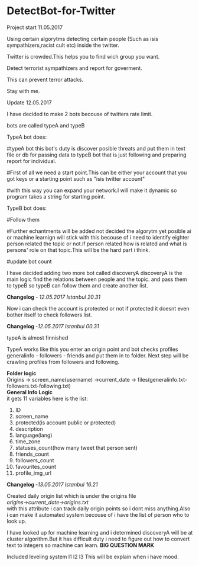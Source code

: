 # DetectBot-for-Twitter
Project start 11.05.2017

Using certain algorytms detecting certain people (Such as isis sympathizers,racist cult etc) inside the twitter.

Twitter is crowded.This helps you to find wich group you want.

Detect terrorist sympathizers and report for goverment.

This can prevent terror attacks.

Stay with me.


Update 12.05.2017

I have decided to make 2 bots becouse of twitters rate limit.

bots are called typeA and typeB

TypeA bot does:

#typeA bot this bot's duty is discover posible threats and put them in text file or db for passing data to typeB bot that is just following and preparing report for individual.

#First of all we need a start point.This can be either your account that you got keys or a starting point such as "isis twitter account"

#with this way you can expand your network.I will make it dynamic so program takes a string for starting point.

TypeB bot does:


#Follow them 

#Further echantments will be added not decided the algorytm yet posible ai or machine learnign will stick with this becouse of i need to identify eighter person related the topic or not.if person related how is related and what is persons' role on that topic.This will be the hard part i think.


#update bot count 

I have decided adding two more bot called discoveryA
discoveryA is the main logic find the relations between people and the topic.
and pass them to typeB so typeB can follow them and create another list.

<strong>Changelog </strong>- <i>12.05.2017 Istanbul 20.31</i>


Now i can check the account is protected or not if protected it doesnt even bother itself to check followers list.


<strong>Changelog </strong>-<i>12.05.2017 Istanbul 00.31</i>

typeA is almost finnished

TypeA works like this you enter an origin point and bot checks profiles generalinfo - followers - friends and put them in to folder.
Next step will be crawling profiles from followers and following.


<b>Folder logic</b><br/>
Origins -> screen_name(username) ->current_date -> files(generalinfo.txt-followers.txt-following.txt)<br />
<b>General Info Logic</b><br/>
it gets 11 variables here is the list:<br/>
<ol>
<li>ID</li>
<li>screen_name</li>
<li>protected(is account public or protected)</li>
<li>description</li>
<li>language(lang)</li>
<li>time_zone</li>
<li>statuses_count(how many tweet that person sent)</li>
<li>friends_count</li>
<li>followers_count</li>
<li>favourites_count</li>
<li>profile_img_url</li>
</ol>


<strong>Changelog </strong>-<i>13.05.2017 Istanbul 16.21</i><br />

Created daily origin list which is under the origins file<br />
<i>origins->current_date->origins.txt</i><br />
with this attribute i can track daily origin points so i dont miss anything.Also i can make it automated system becouse of i have the list of person who to look up.

I have looked up for machine learning and i determined discoveryA will be at cluster algorithm.But it has difficult duty i need to figure out how to convert text to integers so machine can learn. <strong>BIG QUESTION MARK</strong> <br/>


Included leveling system 
l1 
l2
l3
This will be explain when i have mood.
